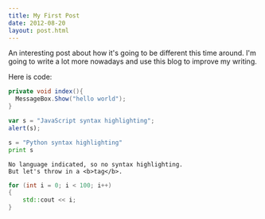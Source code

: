 ```yaml
---
title: My First Post
date: 2012-08-20
layout: post.html
---
```


An interesting post about how it's going to be different this time around. I'm going to write a lot more nowadays and use this blog to improve my writing.

Here is code:


```csharp
private void index(){
  MessageBox.Show("hello world");
}
``` 

```javascript
var s = "JavaScript syntax highlighting";
alert(s);
```
 
```python
s = "Python syntax highlighting"
print s
```
 
```
No language indicated, so no syntax highlighting. 
But let's throw in a <b>tag</b>.
```


```cpp
for (int i = 0; i < 100; i++)
{
    std::cout << i;
}
```